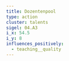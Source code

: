 ```yaml
---
title: Dozentenpool
type: action
cluster: talents
sigel: 04.A3
i_x: 54.5
i_y: 8
influences_positively:
  - teaching__quality
---
```

